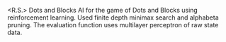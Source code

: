 <R.S.>
Dots and Blocks
AI for the game of Dots and Blocks using reinforcement learning. Used finite depth minimax search and alpha­beta 
pruning. The evaluation function uses multilayer perceptron of raw state data.
